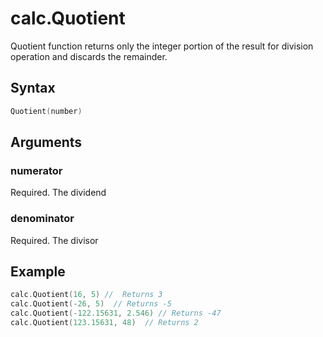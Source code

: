 # calc.Quotient

Quotient function returns only the integer portion of the result for division operation and discards the remainder.

## Syntax

```go
Quotient(number)
```

## Arguments

### numerator

Required. The dividend

### denominator

Required. The divisor

## Example

```go
calc.Quotient(16, 5) //  Returns 3
calc.Quotient(-26, 5)  // Returns -5
calc.Quotient(-122.15631, 2.546) // Returns -47
calc.Quotient(123.15631, 48)  // Returns 2
```
